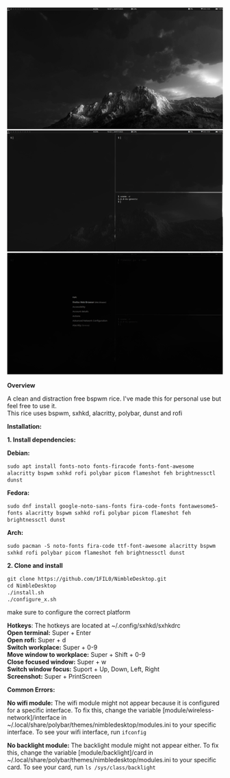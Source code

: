 ![Desktop](./img/ss3.png)
![Desktop Flow](./img/ss1.png)
![Rofi](./img/ss2.png)

**Overview**  

A clean and distraction free bspwm rice. I've made this for personal use but feel free to use it.  
This rice uses bspwm, sxhkd, alacritty, polybar, dunst and rofi

**Installation:**

**1. Install dependencies:**  
  
**Debian:**  
```
sudo apt install fonts-noto fonts-firacode fonts-font-awesome alacritty bspwm sxhkd rofi polybar picom flameshot feh brightnessctl dunst
```  
  
**Fedora:**  
```
sudo dnf install google-noto-sans-fonts fira-code-fonts fontawesome5-fonts alacritty bspwm sxhkd rofi polybar picom flameshot feh brightnessctl dunst
```  
  
**Arch:**  
```
sudo pacman -S noto-fonts fira-code ttf-font-awesome alacritty bspwm sxhkd rofi polybar picom flameshot feh brightnessctl dunst
```  

**2. Clone and install**  
  
```
git clone https://github.com/1FIL0/NimbleDesktop.git
cd NimbleDesktop
./install.sh
./configure_x.sh
```
make sure to configure the correct platform

**Hotkeys**:
The hotkeys are located at ~/.config/sxhkd/sxhkdrc  
**Open terminal:** Super + Enter  
**Open rofi:** Super + d  
**Switch workplace:** Super + 0-9  
**Move window to workplace:** Super + Shift + 0-9  
**Close focused window:** Super + w  
**Switch window focus:** Suport + Up, Down, Left, Right  
**Screenshot:** Super + PrintScreen  

**Common Errors:**  

**No wifi module:**
The wifi module might not appear because it is configured for a specific interface. To fix this, change the variable [module/wireless-network]/interface in ~/.local/share/polybar/themes/nimbledesktop/modules.ini to your specific interface. To see your wifi interface, run ```ifconfig```  

**No backlight module:**
The backlight module might not appear either. To fix this, change the variable [module/backlight]/card in ~/.local/share/polybar/themes/nimbledesktop/modules.ini to your specific card. To see your card, run ```ls /sys/class/backlight```


